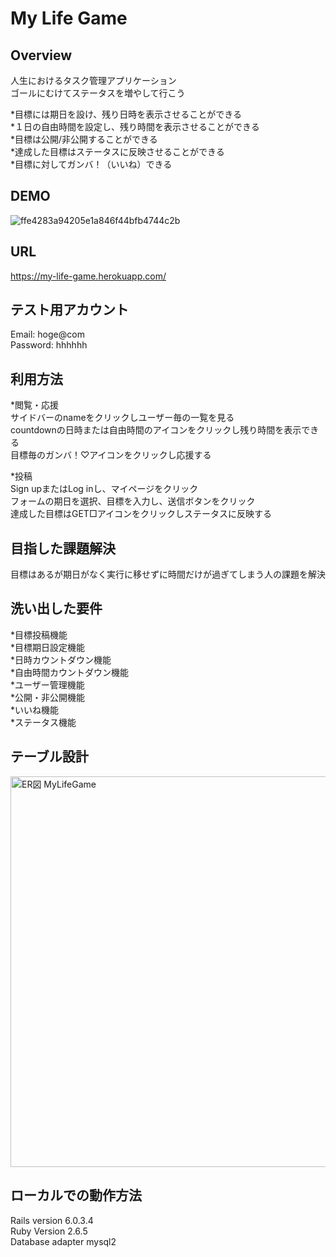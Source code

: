 # My Life Game

## Overview
人生におけるタスク管理アプリケーション  
ゴールにむけてステータスを増やして行こう

*目標には期日を設け、残り日時を表示させることができる  
*１日の自由時間を設定し、残り時間を表示させることができる  
*目標は公開/非公開することができる  
*達成した目標はステータスに反映させることができる  
*目標に対してガンバ！（いいね）できる

## DEMO

![ffe4283a94205e1a846f44bfb4744c2b](https://user-images.githubusercontent.com/72367383/100053135-bbf4fe00-2e62-11eb-9bea-2f86892b032b.gif)


## URL

https://my-life-game.herokuapp.com/

## テスト用アカウント

Email: hoge@com  
Password: hhhhhh

## 利用方法

*閲覧・応援  
 サイドバーのnameをクリックしユーザー毎の一覧を見る  
 countdownの日時または自由時間のアイコンをクリックし残り時間を表示できる  
 目標毎のガンバ！♡アイコンをクリックし応援する  
  
*投稿  
 Sign upまたはLog inし、マイページをクリック  
 フォームの期日を選択、目標を入力し、送信ボタンをクリック  
 達成した目標はGET□アイコンをクリックしステータスに反映する

## 目指した課題解決

目標はあるが期日がなく実行に移せずに時間だけが過ぎてしまう人の課題を解決

## 洗い出した要件

*目標投稿機能  
*目標期日設定機能  
*日時カウントダウン機能  
*自由時間カウントダウン機能  
*ユーザー管理機能  
*公開・非公開機能  
*いいね機能  
*ステータス機能

## テーブル設計

<img width="625" alt="ER図 MyLifeGame" src="https://user-images.githubusercontent.com/72367383/100050638-33279380-2e5d-11eb-866d-5d672f1a13eb.png">

## ローカルでの動作方法

Rails version 6.0.3.4  
Ruby Version 2.6.5  
Database adapter mysql2